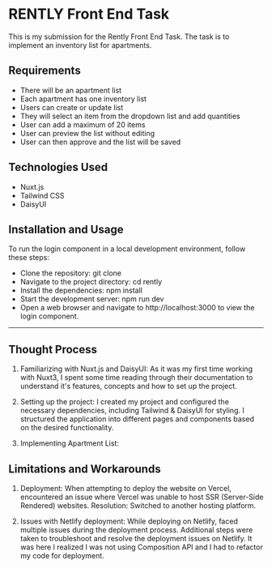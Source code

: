 # RENTLY Front End Task

This is my submission for the Rently Front End Task. The task is to implement an inventory list for apartments.

## Requirements

- There will be an apartment list
- Each apartment has one inventory list
- Users can create or update list
- They will select an item from the dropdown list and add quantities
- User can add a maximum of 20 items
- User can preview the list without editing
- User can then approve and the list will be saved

## Technologies Used

- Nuxt.js
- Tailwind CSS
- DaisyUI

## Installation and Usage

To run the login component in a local development environment, follow these steps:

- Clone the repository: git clone <repository-url>
- Navigate to the project directory: cd rently
- Install the dependencies: npm install
- Start the development server: npm run dev
- Open a web browser and navigate to http://localhost:3000 to view the login component.

---

## Thought Process

1. Familiarizing with Nuxt.js and DaisyUI: As it was my first time working with Nuxt3, I spent some time reading through their documentation to understand it's features, concepts and how to set up the project.

2. Setting up the project: I created my project and configured the necessary dependencies, including Tailwind & DaisyUI for styling. I structured the application into different pages and components based on the desired functionality.

3. Implementing Apartment List:

## Limitations and Workarounds

1. Deployment: When attempting to deploy the website on Vercel, encountered an issue where Vercel was unable to host SSR (Server-Side Rendered) websites.
   Resolution: Switched to another hosting platform.

2. Issues with Netlify deployment: While deploying on Netlify, faced multiple issues during the deployment process. Additional steps were taken to troubleshoot and resolve the deployment issues on Netlify. It was here I realized I was not using Composition API and I had to refactor my code for deployment.
